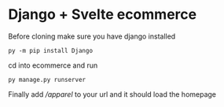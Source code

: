 # Django + Svelte ecommerce 

Before cloning make sure you have django installed
```
py -m pip install Django
```

cd into ecommerce and run
```
py manage.py runserver
```



Finally add */apparel* to your url and it should load the homepage
